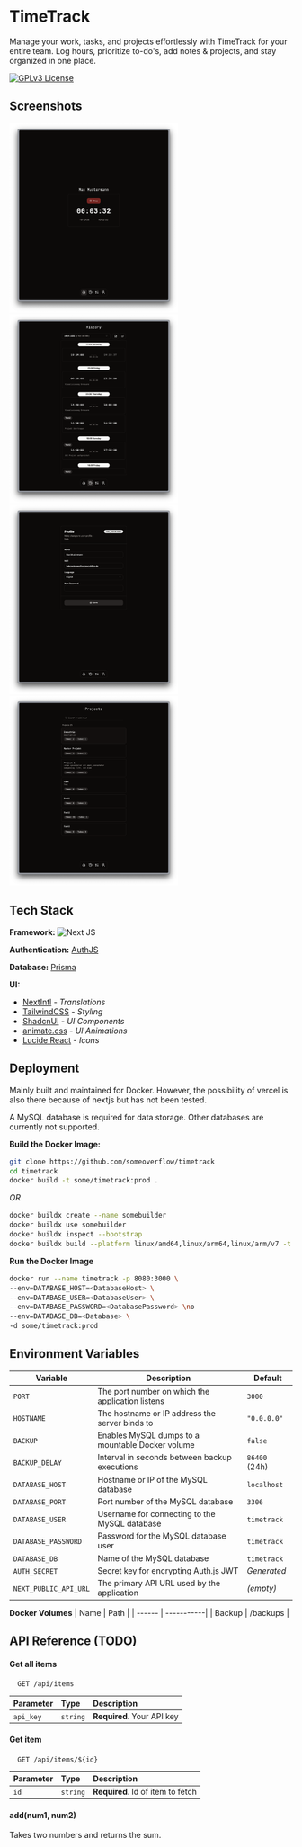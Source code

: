 # TimeTrack

Manage your work, tasks, and projects effortlessly with TimeTrack for your
entire team. Log hours, prioritize to-do's, add notes & projects, and stay
organized in one place.

[![GPLv3 License](https://img.shields.io/badge/License-GPL%20v3-yellow.svg)](https://opensource.org/licenses/)

## Screenshots

<div>
  <img src="https://github.com/someoverflow/timetrack/blob/e5e8f48be97b05f35e1cb0b4a276b38b82ec6204/screenshots/Home.png" width="300">
  <img src="https://github.com/someoverflow/timetrack/blob/e5e8f48be97b05f35e1cb0b4a276b38b82ec6204/screenshots/History.png" width="300">
  <img src="https://github.com/someoverflow/timetrack/blob/e5e8f48be97b05f35e1cb0b4a276b38b82ec6204/screenshots/Profile.png" width="300">
  <img src="https://github.com/someoverflow/timetrack/blob/e5e8f48be97b05f35e1cb0b4a276b38b82ec6204/screenshots/Projects.png" width="300">
</div>

## Tech Stack

**Framework:** ![Next JS](https://img.shields.io/badge/Next-black?style=for-the-badge&logo=next.js&logoColor=white)

**Authentication:** [AuthJS](https://authjs.dev/)

**Database:** [Prisma](https://www.prisma.io/)

**UI:**

- [NextIntl](https://next-intl-docs.vercel.app/) - _Translations_
- [TailwindCSS](https://tailwindcss.com/) - _Styling_
- [ShadcnUI](https://ui.shadcn.com/) - _UI Components_
- [animate.css](https://animate.style/) - _UI Animations_
- [Lucide React](https://lucide.dev/guide/packages/lucide-react) - _Icons_

## Deployment

Mainly built and maintained for Docker. However, the possibility of vercel is also there because of nextjs but has not been tested.

A MySQL database is required for data storage. Other databases are currently not supported.

**Build the Docker Image:**

```bash
git clone https://github.com/someoverflow/timetrack
cd timetrack
docker build -t some/timetrack:prod .
```

_OR_

```bash
docker buildx create --name somebuilder
docker buildx use somebuilder
docker buildx inspect --bootstrap
docker buildx build --platform linux/amd64,linux/arm64,linux/arm/v7 -t some/timetrack:dev .
```

**Run the Docker Image**

```bash
docker run --name timetrack -p 8080:3000 \
--env=DATABASE_HOST=<DatabaseHost> \
--env=DATABASE_USER=<DatabaseUser> \
--env=DATABASE_PASSWORD=<DatabasePassword> \no
--env=DATABASE_DB=<Database> \
-d some/timetrack:prod
```

## Environment Variables

| Variable              | Description                                      | Default       |
| --------------------- | ------------------------------------------------ | ------------- |
| `PORT`                | The port number on which the application listens | `3000`        |
| `HOSTNAME`            | The hostname or IP address the server binds to   | `"0.0.0.0"`   |
| `BACKUP`              | Enables MySQL dumps to a mountable Docker volume | `false`       |
| `BACKUP_DELAY`        | Interval in seconds between backup executions    | `86400` (24h) |
| `DATABASE_HOST`       | Hostname or IP of the MySQL database             | `localhost`   |
| `DATABASE_PORT`       | Port number of the MySQL database                | `3306`        |
| `DATABASE_USER`       | Username for connecting to the MySQL database    | `timetrack`   |
| `DATABASE_PASSWORD`   | Password for the MySQL database user             | `timetrack`   |
| `DATABASE_DB`         | Name of the MySQL database                       | `timetrack`   |
| `AUTH_SECRET`         | Secret key for encrypting Auth.js JWT            | _Generated_   |
| `NEXT_PUBLIC_API_URL` | The primary API URL used by the application      | _(empty)_     |

**Docker Volumes**
| Name | Path |
| ------ | -----------|
| Backup | /backups |

## API Reference (TODO)

#### Get all items

```http
  GET /api/items
```

| Parameter | Type     | Description                |
| :-------- | :------- | :------------------------- |
| `api_key` | `string` | **Required**. Your API key |

#### Get item

```http
  GET /api/items/${id}
```

| Parameter | Type     | Description                       |
| :-------- | :------- | :-------------------------------- |
| `id`      | `string` | **Required**. Id of item to fetch |

#### add(num1, num2)

Takes two numbers and returns the sum.
